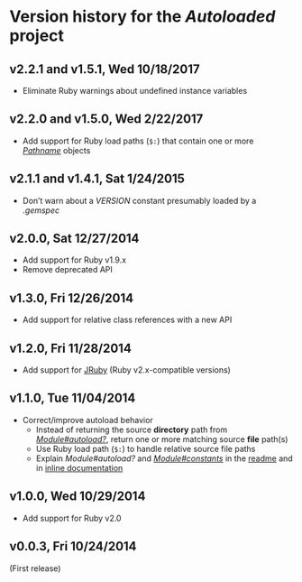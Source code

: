 # Version history for the _Autoloaded_ project

## <a name="v2.2.1"></a>v2.2.1 and <a name="v1.5.1"></a>v1.5.1, Wed 10/18/2017

* Eliminate Ruby warnings about undefined instance variables

## <a name="v2.2.0"></a>v2.2.0 and <a name="v1.5.0"></a>v1.5.0, Wed 2/22/2017

* Add support for Ruby load paths (`$:`) that contain one or more
  [_Pathname_][Ruby-Stdlib-Pathname] objects

## <a name="v2.1.1"></a>v2.1.1 and <a name="v1.4.1"></a>v1.4.1, Sat 1/24/2015

* Don’t warn about a _VERSION_ constant presumably loaded by a _.gemspec_

## <a name="v2.0.0"></a>v2.0.0, Sat 12/27/2014

* Add support for Ruby v1.9.x
* Remove deprecated API

## <a name="v1.3.0"></a>v1.3.0, Fri 12/26/2014

* Add support for relative class references with a new API

## <a name="v1.2.0"></a>v1.2.0, Fri 11/28/2014

* Add support for [JRuby][JRuby] (Ruby v2.x-compatible versions)

## <a name="v1.1.0"></a>v1.1.0, Tue 11/04/2014

* Correct/improve autoload behavior
  * Instead of returning the source **directory** path from
    [_Module#autoload?_][Ruby-Core-Module-autoload], return one or more matching
    source **file** path(s)
  * Use Ruby load path (`$:`) to handle relative source file paths
  * Explain _Module#autoload?_ and
    [_Module#constants_][Ruby-Core-Module-constants] in the [readme][readme] and
    in [inline documentation][inline-documentation]

## <a name="v1.0.0"></a>v1.0.0, Wed 10/29/2014

* Add support for Ruby v2.0

## <a name="v0.0.3"></a>v0.0.3, Fri 10/24/2014

(First release)

[JRuby]:                      http://jruby.org
[Ruby-Core-Module-autoload]:  http://ruby-doc.org/core/Module.html#method-i-autoload-3F     "‘Module#autoload’ method in the Ruby Core Library"
[Ruby-Core-Module-constants]: http://ruby-doc.org/core/Module.html#method-i-constants       "‘Module#constants’ method in the Ruby Core Library"
[Ruby-Stdlib-Pathname]:       http://ruby-doc.org/stdlib/libdoc/pathname/rdoc/Pathname.html "‘Pathname’ class in the Ruby Standard Library"
[readme]:                     http://github.com/njonsson/autoloaded/blob/master/README.md   "Autoloaded readme"
[inline-documentation]:       http://www.rubydoc.info/github/njonsson/autoloaded            "Autoloaded inline documentation"
